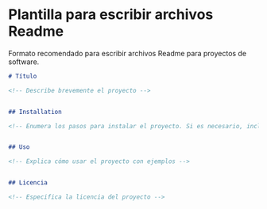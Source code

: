 # Plantilla para escribir archivos Readme

Formato recomendado para escribir archivos Readme para proyectos de software.

```markdown
# Título

<!-- Describe brevemente el proyecto -->


## Installation

<!-- Enumera los pasos para instalar el proyecto. Si es necesario, incluye ejemplos de código. -->


## Uso

<!-- Explica cómo usar el proyecto con ejemplos -->


## Licencia

<!-- Especifica la licencia del proyecto -->

```
